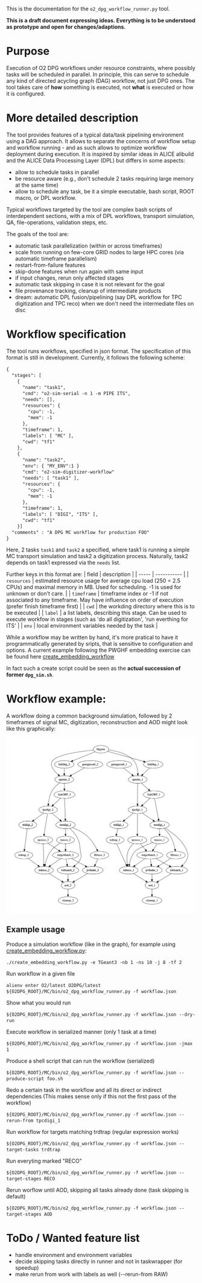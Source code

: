This is the documentation for the `o2_dpg_workflow_runner.py` tool.

**This is a draft document expressing ideas. Everything is to be understood as prototype and open for changes/adaptions.**

# Purpose

Execution of O2 DPG workflows under resource constraints, where possibly tasks
will be scheduled in parallel.
In principle, this can serve to schedule any kind of directed acycling graph (DAG)
workflow, not just DPG ones. The tool takes care of **how** something is executed,
not **what** is executed or how it is configured.

# More detailed description

The tool provides features of a typical data/task pipelining environment
using a DAG approach. It allows to separate the concerns of workflow setup and workflow running - and as such
allows to optimize workflow deployment during execution.
It is inspired by similar ideas in ALICE alibuild and the ALICE Data Processing Layer (DPL) but differs in some aspects:

   * allow to schedule tasks in parallel
   * be resource aware (e.g., don't schedule 2 tasks requiring large memory at the same time)
   * allow to schedule any task, be it a simple executable, bash script, ROOT macro, or DPL workflow.

Typical workflows targeted by the tool are complex bash scripts of interdependent sections, with a mix of
DPL workflows, transport simulation, QA, file-operations, validation steps, etc.

The goals of the tool are:

   * automatic task parallelization (within or across timeframes)
   * scale from running on few-core GRID nodes to large HPC cores (via automatic timeframe parallelism)
   * restart-from-failure features
   * skip-done features when run again with same input
   * if input changes, rerun only affected stages
   * automatic task skipping in case it is not relevant for the goal
   * file provenance tracking, cleanup of intermediate products
   * dream: automatic DPL fusion/pipelining (say DPL workflow for TPC digitization and TPC reco) when we don't need the intermediate files
   on disc

# Workflow specification

The tool runs workflows, specified in json format. The specification of this format is
still in development. Currently, it follows the following scheme:

```
{
  "stages": [
    {
      "name": "task1",
      "cmd": "o2-sim-serial -n 1 -m PIPE ITS",
      "needs": [],
      "resources": {
        "cpu": -1,
        "mem": -1
      },
      "timeframe": 1,
      "labels": [ "MC" ],
      "cwd": "tf1"
    },
    {
      "name": "task2",
      "env": { "MY_ENV":1 }
      "cmd": "o2-sim-digitizer-workflow"
      "needs": [ "task1" ],
      "resources": {
        "cpu": -1,
        "mem": -1
      },
      "timeframe": 1,
      "labels": [ "DIGI", "ITS" ],
      "cwd": "tf1"
    }]
  "comments" : "A DPG MC workflow for production FOO"
}
```
Here, 2 tasks `task1` and `task2` a specified, where task1 is running a simple MC transport simulation and task2 a digitization process.
Naturally, task2 depends on task1 expressed via the `needs` list.

Further keys in this format are:
| field | description |
| ----- | ----------- |
| `resources` | estimated resource usage for average cpu load (250 = 2.5 CPUs) and maximal memory in MB. Used for scheduling. -1 is used for unknown or don't care. |
| `timeframe` | timeframe index or -1 if not associated to any timeframe. May have influence on order of execution (prefer finish timeframe first) |
| `cwd` | the workding directory where this is to be executed |
| `label` | a list labels, describing this stage. Can be used to execute workfow in stages (such as 'do all digitization', 'run everthing for ITS' |
| `env` | local environment variables needed by the task |

While a workflow may be written by hand, it's more pratical to have it programmatically generated by sripts, that is sensitive to configuration and options. A current example following the PWGHF embedding exercise can be found here [create_embedding_workflow](https://github.com/AliceO2Group/O2DPG/blob/master/MC/run/PWGHF/create_embedding_workflow.py)

In fact such a create script could be seen as the **actual succession of former `dpg_sim.sh`**.

# Workflow example:

A workflow doing a common background simulation, followed by 2 timeframes of signal MC, digitization, reconstruction and AOD might look like this graphically:

![workflowgraph](./workflow.gv.png)

## Example usage

Produce a simulation workflow (like in the graph), for example using [create_embedding_workflow.py](https://github.com/AliceO2Group/O2DPG/blob/master/MC/run/PWGHF/create_embedding_workflow.py):
```
./create_embedding_workflow.py -e TGeant3 -nb 1 -ns 10 -j 8 -tf 2 
```

Run workflow in a given file
```
alienv enter O2/latest O2DPG/latest
${O2DPG_ROOT}/MC/bin/o2_dpg_workflow_runner.py -f workflow.json
```

Show what you would run
```
${O2DPG_ROOT}/MC/bin/o2_dpg_workflow_runner.py -f workflow.json --dry-run
```

Execute workflow in serialized manner (only 1 task at a time)
```
${O2DPG_ROOT}/MC/bin/o2_dpg_workflow_runner.py -f workflow.json -jmax 1
```

Produce a shell script that can run the workflow (serialized)
```
${O2DPG_ROOT}/MC/bin/o2_dpg_workflow_runner.py -f workflow.json --produce-script foo.sh
```

Redo a certain task in the workflow and all its direct or indirect dependencies
(This makes sense only if this not the first pass of the workflow)
```
${O2DPG_ROOT}/MC/bin/o2_dpg_workflow_runner.py -f workflow.json --rerun-from tpcdigi_1
```

Run workflow for targets matching trdtrap (regular expression works)
```
${O2DPG_ROOT}/MC/bin/o2_dpg_workflow_runner.py -f workflow.json --target-tasks trdtrap
```

Run everyting marked "RECO"
```
${O2DPG_ROOT}/MC/bin/o2_dpg_workflow_runner.py -f workflow.json --target-stages RECO
```

Rerun worflow until AOD, skipping all tasks already done (task skipping is default)
```
${O2DPG_ROOT}/MC/bin/o2_dpg_workflow_runner.py -f workflow.json --target-stages AOD
```

# ToDo / Wanted feature list

* handle environment and environment variables
* decide skipping tasks directly in runner and not in taskwrapper (for speedup)
* make rerun from work with labels as well (--rerun-from RAW)
